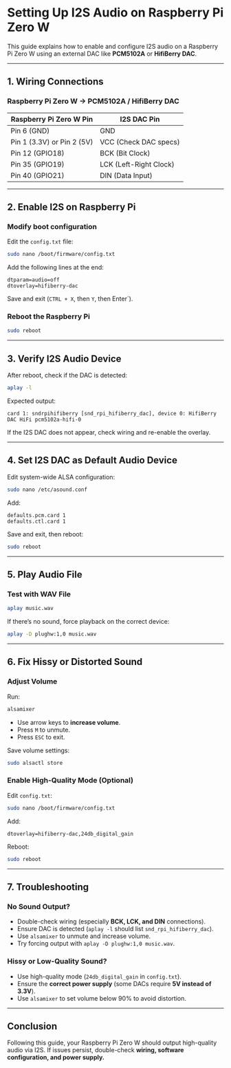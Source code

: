 # Setting Up I2S Audio on Raspberry Pi Zero W

This guide explains how to enable and configure I2S audio on a Raspberry Pi Zero W using an external DAC like **PCM5102A** or **HifiBerry DAC**.

---

## **1. Wiring Connections**

### **Raspberry Pi Zero W → PCM5102A / HifiBerry DAC**
| **Raspberry Pi Zero W Pin** | **I2S DAC Pin** |
|----------------------------|----------------|
| Pin 6 (GND) | GND |
| Pin 1 (3.3V) or Pin 2 (5V) | VCC (Check DAC specs) |
| Pin 12 (GPIO18) | BCK (Bit Clock) |
| Pin 35 (GPIO19) | LCK (Left-Right Clock) |
| Pin 40 (GPIO21) | DIN (Data Input) |

---

## **2. Enable I2S on Raspberry Pi**

### **Modify boot configuration**
Edit the `config.txt` file:
```bash
sudo nano /boot/firmware/config.txt
```
Add the following lines at the end:
```
dtparam=audio=off
dtoverlay=hifiberry-dac
```
Save and exit (`CTRL + X`, then `Y`, then Enter`).

### **Reboot the Raspberry Pi**
```bash
sudo reboot
```

---

## **3. Verify I2S Audio Device**

After reboot, check if the DAC is detected:
```bash
aplay -l
```
Expected output:
```
card 1: sndrpihifiberry [snd_rpi_hifiberry_dac], device 0: HifiBerry DAC HiFi pcm5102a-hifi-0
```
If the I2S DAC does not appear, check wiring and re-enable the overlay.

---

## **4. Set I2S DAC as Default Audio Device**

Edit system-wide ALSA configuration:
```bash
sudo nano /etc/asound.conf
```
Add:
```
defaults.pcm.card 1
defaults.ctl.card 1
```
Save and exit, then reboot:
```bash
sudo reboot
```

---

## **5. Play Audio File**

### **Test with WAV File**
```bash
aplay music.wav
```
If there’s no sound, force playback on the correct device:
```bash
aplay -D plughw:1,0 music.wav
```

---

## **6. Fix Hissy or Distorted Sound**

### **Adjust Volume**
Run:
```bash
alsamixer
```
- Use arrow keys to **increase volume**.
- Press `M` to unmute.
- Press `ESC` to exit.

Save volume settings:
```bash
sudo alsactl store
```

### **Enable High-Quality Mode (Optional)**
Edit `config.txt`:
```bash
sudo nano /boot/firmware/config.txt
```
Add:
```
dtoverlay=hifiberry-dac,24db_digital_gain
```
Reboot:
```bash
sudo reboot
```

---

## **7. Troubleshooting**

### **No Sound Output?**
- Double-check wiring (especially **BCK, LCK, and DIN** connections).
- Ensure DAC is detected (`aplay -l` should list `snd_rpi_hifiberry_dac`).
- Use `alsamixer` to unmute and increase volume.
- Try forcing output with `aplay -D plughw:1,0 music.wav`.

### **Hissy or Low-Quality Sound?**
- Use high-quality mode (`24db_digital_gain` in `config.txt`).
- Ensure the **correct power supply** (some DACs require **5V instead of 3.3V**).
- Use `alsamixer` to set volume below 90% to avoid distortion.

---

## **Conclusion**
Following this guide, your Raspberry Pi Zero W should output high-quality audio via I2S. If issues persist, double-check **wiring, software configuration, and power supply.**

